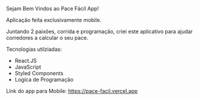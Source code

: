 Sejam Bem Vindos ao Pace Fácil App!

Aplicação feita exclusivamente mobile.

Juntando 2 paixões, corrida e programação, criei este aplicativo para ajudar corredores a calcular o seu pace.

Tecnologias utilziadas:
* React.JS
* JavaScript
* Styled Components
* Logíca de Programação

Link do app para Mobile: https://pace-facil.vercel.app
